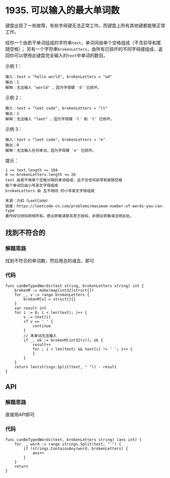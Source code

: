 # 1935. 可以输入的最大单词数
键盘出现了一些故障，有些字母键无法正常工作。而键盘上所有其他键都能够正常工作。

给你一个由若干单词组成的字符串``text``，单词间由单个空格组成（不含前导和尾随空格）；
另有一个字符串``brokenLetters``，由所有已损坏的不同字母键组成，返回你可以使用此键盘完全输入的``text``中单词的数目。

示例 1：
```
输入：text = "hello world", brokenLetters = "ad"
输出：1
解释：无法输入 "world" ，因为字母键 'd' 已损坏。
```
示例 2：
```
输入：text = "leet code", brokenLetters = "lt"
输出：1
解释：无法输入 "leet" ，因为字母键 'l' 和 't' 已损坏。
```
示例 3：
```
输入：text = "leet code", brokenLetters = "e"
输出：0
解释：无法输入任何单词，因为字母键 'e' 已损坏。
```

提示：
```
1 <= text.length <= 104
0 <= brokenLetters.length <= 26
text 由若干用单个空格分隔的单词组成，且不含任何前导和尾随空格
每个单词仅由小写英文字母组成
brokenLetters 由 互不相同 的小写英文字母组成
```

```
来源：力扣（LeetCode）
链接：https://leetcode-cn.com/problems/maximum-number-of-words-you-can-type
著作权归领扣网络所有。商业转载请联系官方授权，非商业转载请注明出处。
```

## 找到不符合的
### 解题思路
找到不符合的单词数，然后用总的减去，即可
### 代码
```golang
func canBeTypedWords(text string, brokenLetters string) int {
	brokenM := make(map[int32]struct{})
	for _, v := range brokenLetters {
		brokenM[v] = struct{}{}
	}
	var result int
	for i := 0; i < len(text); i++ {
		v := text[i]
		if v == ' ' {
			continue
		}
		// 本单词无法输入
		if _, ok := brokenM[int32(v)]; ok {
			result++
			for ; i < len(text) && text[i] != ' '; i++ {
			}
		}
	}
	return len(strings.Split(text, " ")) - result
}
```
## API
### 解题思路
直接用API即可
### 代码
```golang
func canBeTypedWords(text, brokenLetters string) (ans int) {
	for _, word := range strings.Split(text, " ") {
		if !strings.ContainsAny(word, brokenLetters) {
			ans++
		}
	}
	return
}

```